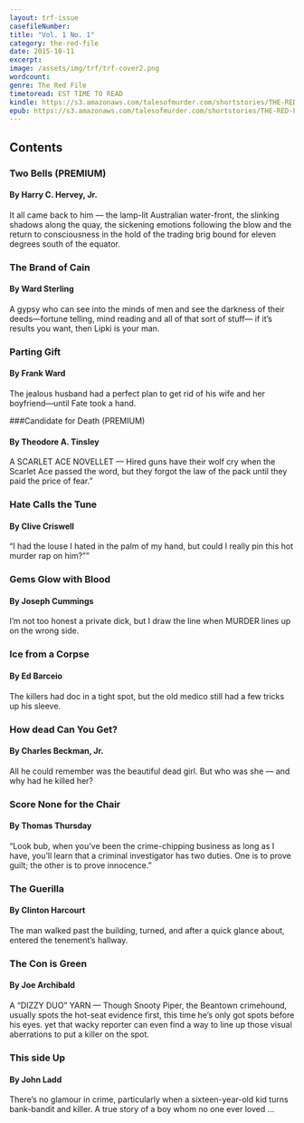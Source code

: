 ```yaml
---
layout: trf-issue
casefileNumber:
title: "Vol. 1 No. 1"
category: the-red-file
date: 2015-10-11
excerpt:
image: /assets/img/trf/trf-cover2.png
wordcount:
genre: The Red File
timetoread: EST TIME TO READ
kindle: https://s3.amazonaws.com/talesofmurder.com/shortstories/THE-RED-FILE-v1n1.mobi
epub: https://s3.amazonaws.com/talesofmurder.com/shortstories/THE-RED-FILE-v1n1.epub
---
```


## Contents

### Two Bells (PREMIUM)

####  By Harry C. Hervey, Jr.

It all came back to him — the lamp-lit Australian water-front, the slinking shadows along the quay, the sickening emotions following the blow and the return to consciousness in the hold of the trading brig bound for eleven degrees south of the equator.

### The Brand of Cain

#### By Ward Sterling

A gypsy who can see into the minds of men and see the darkness of their deeds—fortune telling, mind reading and all of that sort of stuff— if it’s results you want, then Lipki is your man.

### Parting Gift

#### By Frank Ward

The jealous husband had a perfect plan to get rid of his wife and her boyfriend—until Fate took a hand.

###Candidate for Death (PREMIUM)

#### By Theodore A. Tinsley

A SCARLET ACE NOVELLET — Hired guns have their wolf cry when the Scarlet Ace passed the word, but they forgot the law of the pack until they paid the price of fear.”

### Hate Calls the Tune

#### By Clive Criswell

“I had the louse I hated in the palm of my hand, but could I really pin this hot murder rap on him?””

### Gems Glow with Blood

#### By Joseph Cummings

I’m not too honest a private dick, but I draw the line when MURDER lines up on the wrong side.

### Ice from a Corpse

#### By Ed Barceio

The killers had doc in a tight spot, but the old medico still had a few tricks up his sleeve.

### How dead Can You Get?

#### By Charles Beckman, Jr.

All he could remember was the beautiful dead girl. But who was she — and why had he killed her?

### Score None for the Chair

#### By Thomas Thursday

“Look bub, when you’ve been the crime-chipping business as long as I have, you’ll learn that a criminal investigator has two duties. One is to prove guilt; the other is to prove innocence.”

### The Guerilla

#### By Clinton Harcourt

The man walked past the building, turned, and after a quick glance about, entered the tenement’s hallway.

### The Con is Green

#### By Joe Archibald

A “DIZZY DUO” YARN — Though Snooty Piper, the Beantown crimehound, usually spots the hot-seat evidence first, this time he’s only got spots before his eyes. yet that wacky reporter can even find a way to line up those visual aberrations to put a killer on the spot.

### This side Up

#### By John Ladd

There’s no glamour in crime, particularly when a sixteen-year-old kid turns bank-bandit and killer. A true story of a boy whom no one ever loved …